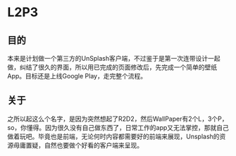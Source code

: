 # L2P3
## 目的
本来是计划做一个第三方的UnSplash客户端，不过鉴于是第一次连带设计一起做，纠结了很久的界面，所以用已完成的页面修改后，先完成一个简单的壁纸App。目标还是上线Google Play，走完整个流程。

## 关于
之所以起这么个名字，是因为突然想起了R2D2，然后WallPaper有2个L，3个P，so，你懂得。因为很久没有自己做东西了，日常工作的app又无法掌控，那就自己做着玩吧。毕竟也是前端，无论何时内容都需要好的前端来展现，Unsplash的资源毋庸置疑，自然也要做个好看的客户端来呈现。